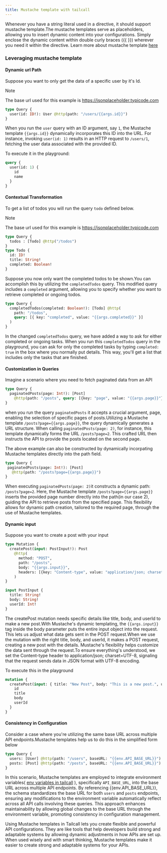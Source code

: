 ```yaml
---
title: Mustache template with tailcall
---
```


Whenever you have a string literal used in a directive, it should support mustache template.The mustache templates serve as placeholders, allowing you to insert dynamic content into your configurations. Simply enclose the dynamic content within double curly braces ({{ }}) wherever you need it within the directive.
Learn more about mustache template [here](https://mustache.github.io/)

### Leveraging mustache template
#### Dynamic url Path 
Suppose you want to only get the data of a specific user by it's Id.

> [!NOTE] 
> The base url used for this example is https://jsonplaceholder.typicode.com

```graphql 
type Query {
  user(id: ID!): User @http(path: "/users/{{args.id}}")
}
```

When you run the `user` query with an ID argument, say `1`, the Mustache template `{{args.id}}` dynamically incorporates this ID into the URL. For instance, invoking `user(id: 1)` results in an HTTP request to `/users/1`, fetching the user data associated with the provided ID.

To execute it in the playground:

```graphql
query {
  user(id: 1) {
    id
    name
  }
}
```

#### Contextual Transformation

To get a list of todos you will run the query `todo` defined below.

> [!NOTE] 
> The base url used for this example is https://jsonplaceholder.typicode.com

```graphql
type Query {
  todos : [Todo] @http("/todos")
}
type Todo {
  id: ID!
  title: String!
  completed: Boolean!
}
```

Suppose you now only want the completed todos to be shown.You can accomplish this by utilizing the `completedTodos` query. This modified query includes a `completed` argument, allowing you to specify whether you want to retrieve completed or ongoing todos.

```graphql
type Query {
  completedTodos(completed: Boolean!): [Todo] @http(
    path: "/todos",
    query: [{ key: "completed", value: "{{args.completed}}" }]
  )
}
```

In the changed `completedTodos` query, we have added a way to ask for either completed or ongoing tasks. When you run this `completedTodos` query in the playground, you can ask for only the completed tasks by typing `completed: true` in the box where you normally put details. This way, you'll get a list that includes only the tasks that are finished.

#### Customization in Queries

Imagine a scenario where you need to fetch paginated data from an API

```graphql
type Query {
  paginatedPosts(page: Int!): [Post]
    @http(path: "/posts", query: [{key: "page", value: "{{args.page}}"}])
}
```
when you run the query `paginatedPosts` it accepts a crucial argument, page, enabling the selection of specific pages of posts.Utilizing a Mustache template `/posts?page={{args.page}}`, the query dynamically generates a URL structure. When calling `paginatedPosts(page: 2)`, for instance, this template dynamically forms the URL `/posts?page=2`. This crafted URL then instructs the API to provide the posts located on the second page.

The above example can also be constructed by dynamically incorpating Mustache templates directly into the path field.

 ```graphql
 type Query {
  paginatedPosts(page: Int!): [Post]
    @http(path: "/posts?page={{args.page}}")
}
 ```
When executing `paginatedPosts(page: 2)`it constructs a dynamic path: `/posts?page=2`. Here, the Mustache template `/posts?page={{args.page}}` inserts the provided page number directly into the path(in our case 2), guiding the API to retrieve posts from the specified page. This flexibility allows for dynamic path creation, tailored to the required page, through the use of Mustache templates.

#### Dynamic input

Suppose you want to create a post with your input

```graphql
type Mutation {
  createPost(input: PostInput!): Post
    @http(
      method: "POST",
      path: "/posts",
      body: "{{args.input}}",
      headers: [{key: "Content-type", value: "application/json; charset=UTF-8"}]
    )
}

input PostInput {
  title: String!
  body: String!
  userId: Int!
}
```

The createPost mutation needs specific details like title, body, and userId to make a new post.With Mustache's dynamic templating, the `{{args.input}}` tag inside the body parameter puts the entire input object into the request. This lets us adjust what data gets sent in the POST request.When we use the mutation with the right title, body, and userId, it makes a POST request, creating a new post with the details. Mustache's flexibility helps customize the data sent through the request.To ensure everything's understood, we set the Content-type header to application/json; charset=UTF-8, signaling that the request sends data in JSON format with UTF-8 encoding.

To execute this in the playground

```graphql
mutation {
  createPost(input: { title: "New Post", body: "This is a new post.", userId: 111 }) {
    id
    title
    body
    userId
  }
}
```

#### Consistency in Configuration

Consider a case where you're utilizing the same base URL across multiple API endpoints.Mustache templates help us to do this in the simplified form below

```graphql
type Query {
  users: [User] @http(path: "/users", baseURL: "{{env.API_BASE_URL}}")
  posts: [Post] @http(path: "/posts", baseURL: "{{env.API_BASE_URL}}")
}
```

In this scenario, Mustache templates are employed to integrate environment variables( [env variables in tailcall](environment-variables.md) ), specifically `API_BASE_URL`, into the base URL across multiple API endpoints. By referencing {{env.API_BASE_URL}}, the schema standardizes the base URL for both `users` and `posts` endpoints, ensuring any modifications to the environment variable automatically reflect across all API calls involving these queries. This approach enhances maintainability by allowing global changes to the base URL through the environment variable, promoting consistency in configuration management.

Using Mustache templates in Tailcall lets you create flexible and powerful API configurations. They are like tools that help developers build strong and adaptable systems by allowing dynamic adjustments in how APIs are set up. When used wisely and with smart thinking, Mustache templates make it easier to create strong and adaptable systems for your APIs.